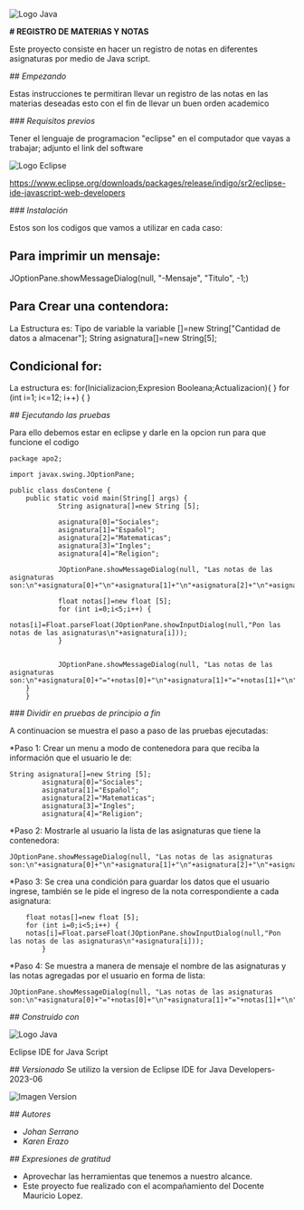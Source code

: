 
 ![Logo Java](https://seeklogo.com/images/J/java-logo-7833D1D21A-seeklogo.com.png)

<!-- Se realizo un cambio en el titulo del proyecto -->
**# REGISTRO DE MATERIAS Y NOTAS**

Este proyecto consiste en hacer un registro de notas en diferentes asignaturas por medio de Java script.

<!-- se modifico la parte de empezando -->

_## Empezando_

Estas instrucciones te permitiran llevar un registro de las notas en las materias deseadas esto con el fin de llevar un buen orden academico

<!-- cambios en requisitos previos -->

_### Requisitos previos_

Tener el lenguaje de programacion "eclipse" en el computador que vayas a trabajar; adjunto el link del software 

<!-- Se inserto el logo -->

![Logo Eclipse](https://branditechture.agency/brand-logos/wp-content/uploads/2023/05/Eclipse-IDE.png)

<!-- enlace de eclipse -->

https://www.eclipse.org/downloads/packages/release/indigo/sr2/eclipse-ide-javascript-web-developers

<!-- Cambios en instalacion -->

_### Instalación_

Estos son los codigos que vamos a utilizar en cada caso:


## Para imprimir un mensaje: 

JOptionPane.showMessageDialog(null, "-Mensaje", "Titulo", -1;)

<!-- Segundo cambio en instalacion -->

## Para Crear una contendora:

La Estructura es:
Tipo de variable la variable []=new String["Cantidad de datos a almacenar"];
String asignatura[]=new String[5];

<!-- Tercer cambio en instalacion -->

## Condicional for:

La estructura es:
for(Inicializacion;Expresion Booleana;Actualizacion){
}
for (int i=1; i<=12; i++) { 
}

<!-- Cambios en Ejecutando Pruebas -->

_## Ejecutando las pruebas_

Para ello debemos estar en eclipse y darle en la opcion run para que funcione el codigo

```
package apo2;

import javax.swing.JOptionPane;

public class dosContene {
	public static void main(String[] args) {
			String asignatura[]=new String [5];
			
			asignatura[0]="Sociales";
			asignatura[1]="Español";
			asignatura[2]="Matematicas";
			asignatura[3]="Ingles";
			asignatura[4]="Religion";
		
			JOptionPane.showMessageDialog(null, "Las notas de las asignaturas son:\n"+asignatura[0]+"\n"+asignatura[1]+"\n"+asignatura[2]+"\n"+asignatura[3]+"\n"+asignatura[4]);
			
			float notas[]=new float [5];
			for (int i=0;i<5;i++) {
				notas[i]=Float.parseFloat(JOptionPane.showInputDialog(null,"Pon las notas de las asignaturas\n"+asignatura[i]));
			}

	
			JOptionPane.showMessageDialog(null, "Las notas de las asignaturas son:\n"+asignatura[0]+"="+notas[0]+"\n"+asignatura[1]+"="+notas[1]+"\n"+asignatura[2]+"="+notas[2]+"\n"+asignatura[3]+"="+notas[3]+"\n"+asignatura[4]+"="+notas[4]+"\n");
	}
    }
```

<!-- Se realizo un cambio en la division de pruebas -->

_### Dividir en pruebas de principio a fin_

A continuacion se muestra el paso a paso de las pruebas ejecutadas: 

*Paso 1: Crear un menu a modo de contenedora para que reciba la información que el usuario le de:
   
	String asignatura[]=new String [5];
	        asignatura[0]="Sociales";
		    asignatura[1]="Español";
	        asignatura[2]="Matematicas";
	        asignatura[3]="Ingles";
            asignatura[4]="Religion";
		
*Paso 2: Mostrarle al usuario la lista de las asignaturas que tiene la contenedora:

    JOptionPane.showMessageDialog(null, "Las notas de las asignaturas son:\n"+asignatura[0]+"\n"+asignatura[1]+"\n"+asignatura[2]+"\n"+asignatura[3]+"\n"+asignatura[4]);

*Paso 3: Se crea una condición para guardar los datos que el usuario ingrese, también se le pide el ingreso de la nota correspondiente a cada asignatura:

		float notas[]=new float [5];
		for (int i=0;i<5;i++) {
		notas[i]=Float.parseFloat(JOptionPane.showInputDialog(null,"Pon las notas de las asignaturas\n"+asignatura[i]));
			}


*Paso 4: Se muestra a manera de mensaje el nombre de las asignaturas y las notas agregadas por el usuario en forma de lista:

    JOptionPane.showMessageDialog(null, "Las notas de las asignaturas son:\n"+asignatura[0]+"="+notas[0]+"\n"+asignatura[1]+"="+notas[1]+"\n"+asignatura[2]+"="+notas[2]+"\n"+asignatura[3]+"="+notas[3]+"\n"+asignatura[4]+"="+notas[4]+"\n");

<!-- Cambios en la descripcion del programa utilizado -->
_## Construido con_
<!-- Se cambio la posicion de algunos textos -->
![Logo Java](https://media.imgcdn.org/repo/2023/03/eclipse-ide-for-java-developers/eclipse-logo.png)

 Eclipse IDE for Java Script

<!-- Cambio en la version del programa utilizado -->
_## Versionado_
Se utilizo la version de Eclipse IDE for Java Developers-2023-06
<!-- Se inserto imagen -->
![Imagen Version](https://pbs.twimg.com/media/Fy_n4vDXwA85C7l?format=jpg&name=large)

<!-- Se realizaron cambios en autores y expresiones de gratitud -->
_## Autores_
* *Johan Serrano*
* *Karen Erazo*

_## Expresiones de gratitud_
* Aprovechar las herramientas que tenemos a nuestro alcance.
* Este proyecto fue realizado con el acompañamiento del Docente Mauricio Lopez.

